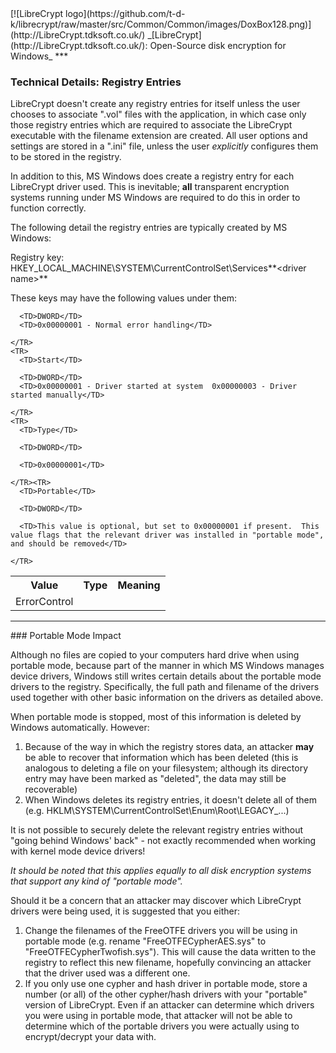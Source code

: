 
<meta content="text/html; charset=UTF-8" http-equiv="Content-Type">
<meta name="keywords" content="disk encryption, security, transparent, AES, plausible deniability, virtual drive, Linux, MS Windows, portable, USB drive, partition">
<meta name="description" content="LibreCrypt: An Open-Source transparent encryption program for PCs. With this software, you can create one or more &quot;containers&quot; on your PC - which appear as disks, anything written to these disks is automatically encrypted before being stored on your hard drive.">

<meta name="author" content="Sarah Dean">
<meta name="copyright" content="Copyright 2004, 2005, 2006, 2007, 2008 Sarah Dean 2015 tdk">


<TITLE>Technical Details: Registry Entries</TITLE>

<link href="https://raw.githubusercontent.com/t-d-k/LibreCrypt/master/docs/styles_common.css" rel="stylesheet" type="text/css">


<link rel="shortcut icon" href="https://github.com/t-d-k/librecrypt/raw/master/src/Common/Common/images/DoxBox.ico" type="image/x-icon">

<SPAN CLASS="master_link">
[![LibreCrypt logo](https://github.com/t-d-k/librecrypt/raw/master/src/Common/Common/images/DoxBox128.png)](http://LibreCrypt.tdksoft.co.uk/)
</SPAN>
<SPAN CLASS="master_title">
_[LibreCrypt](http://LibreCrypt.tdksoft.co.uk/): Open-Source disk encryption for Windows_
</SPAN>
***

      
            

### Technical Details: Registry Entries

LibreCrypt doesn't create any registry entries for itself unless the user chooses to associate ".vol" files with the application, in which case only those registry entries which are required to associate the LibreCrypt executable with the filename extension are created. All user options and settings are stored in a ".ini" file, unless the user _explicitly_ configures them to be stored in the registry.

In addition to this, MS Windows does create a registry entry for each LibreCrypt driver used. This is inevitable; **all** transparent encryption systems running under MS Windows are required to do this in order to function correctly.

The following detail the registry entries are typically created by MS Windows:

Registry key: HKEY_LOCAL_MACHINE\SYSTEM\CurrentControlSet\Services\**&lt;driver name&gt;**

These keys may have the following values under them:

<TABLE>
  <TBODY>
    <TR>
      <TH>Value
      </TH>
      <TH>Type
      </TH>
      <TH>Meaning
      </TH>
    </TR>
    <TR>
      <TD>ErrorControl</TD>

      <TD>DWORD</TD>
      <TD>0x00000001 - Normal error handling</TD>

    </TR>
    <TR>
      <TD>Start</TD>

      <TD>DWORD</TD>
      <TD>0x00000001 - Driver started at system  0x00000003 - Driver started manually</TD>

    </TR>
    <TR>
      <TD>Type</TD>

      <TD>DWORD</TD>

      <TD>0x00000001</TD>

    </TR><TR>
      <TD>Portable</TD>

      <TD>DWORD</TD>

      <TD>This value is optional, but set to 0x00000001 if present.  This value flags that the relevant driver was installed in "portable mode", and should be removed</TD>

    </TR>

  </TBODY>
</TABLE>

* * * 
<A NAME="level_3_heading_1">
### Portable Mode Impact
</A>

 

Although no files are copied to your computers hard drive when using portable mode, because part of the manner in which MS Windows manages device drivers, Windows still writes certain details about the portable mode drivers to the registry. Specifically, the full path and filename of the drivers used together with other basic information on the drivers as detailed above.

When portable mode is stopped, most of this information is deleted by Windows automatically. However:

1. Because of the way in which the registry stores data, an attacker **may** be able to recover that information which has been deleted (this is analogous to deleting a file on your filesystem; although its directory entry may have been marked as "deleted", the data may still be recoverable)
1. When Windows deletes its registry entries, it doesn't delete all of them (e.g. HKLM\SYSTEM\CurrentControlSet\Enum\Root\LEGACY_...)

It is not possible to securely delete the relevant registry entries without "going behind Windows' back" - not exactly recommended when working with kernel mode device drivers!

_It should be noted that this applies equally to *all* disk encryption systems that support any kind of "portable mode"._

Should it be a concern that an attacker may discover which LibreCrypt drivers were being used, it is suggested that you either:

1. Change the filenames of the FreeOTFE drivers you will be using in portable mode (e.g. rename "FreeOTFECypherAES.sys" to "FreeOTFECypherTwofish.sys"). This will cause the data written to the registry to reflect this new filename, hopefully convincing an attacker that the driver used was a different one.
1. If you only use one cypher and hash driver in portable mode, store a number (or all) of the other cypher/hash drivers with your "portable" version of LibreCrypt. Even if an attacker can determine which drivers you were using in portable mode, that attacker will not be able to determine which of the portable drivers you were actually using to encrypt/decrypt your data with.


